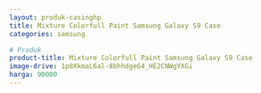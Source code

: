 ```yaml
---
layout: produk-casinghp
title: Mixture Colorfull Paint Samsung Galaxy S9 Case
categories: samsung

# Produk
product-title: Mixture Colorfull Paint Samsung Galaxy S9 Case
image-drive: 1p8XkmaL6al-8bhhdgeG4_HE2CNWgYXGi
harga: 90000
---
```

